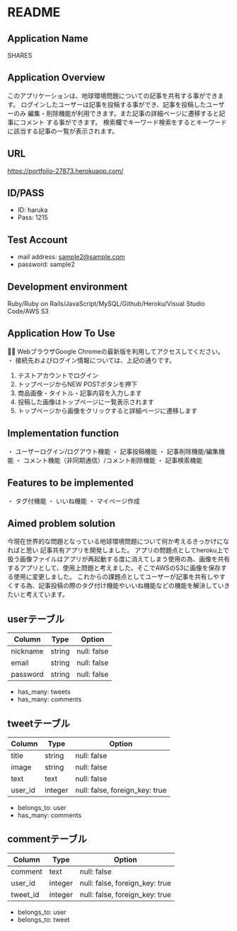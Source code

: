 # README

## Application Name
  SHARES

## Application Overview
  このアプリケーションは、地球環境問題についての記事を共有する事ができます。
  ログインしたユーザーは記事を投稿する事ができ、記事を投稿したユーザーのみ
  編集・削除機能が利用できます。また記事の詳細ページに遷移すると記事にコメント
  する事ができます。
  検索欄でキーワード検索をするとキーワードに該当する記事の一覧が表示されます。

## URL
  https://portfolio-27873.herokuapp.com/

## ID/PASS
* ID: haruka
* Pass: 1215

## Test Account
* mail address: sample2@sample.com
* password: sample2

## Development environment
Ruby/Ruby on Rails/JavaScript/MySQL/Github/Heroku/Visual Studio Code/AWS S3

## Application How To Use
・ WebブラウザGoogle Chromeの最新版を利用してアクセスしてください。
・ 接続先およびログイン情報については、上記の通りです。
1. テストアカウントでログイン
2. トップページからNEW POSTボタンを押下
3. 商品画像・タイトル・記事内容を入力します
4. 投稿した画像はトップページに一覧表示されます
5. トップページから画像をクリックすると詳細ページに遷移します

## Implementation function
・ ユーザーログイン/ログアウト機能
・ 記事投稿機能
・ 記事削除機能/編集機能
・ コメント機能（非同期通信）/コメント削除機能
・ 記事検索機能

## Features to be implemented
・ タグ付機能
・ いいね機能
・ マイページ作成

##  Aimed problem solution
今現在世界的な問題となっている地球環境問題について何か考えるきっかけになればと思い
記事共有アプリを開発しました。
アプリの問題点としてheroku上で扱う画像ファイルはアプリが再起動する度に消えてしまう使用の為、画像を共有するアプリとして、使用上問題と考えました。そこでAWSのS3に画像を保存する使用に変更しました。
これからの課題点としてユーザーが記事を共有しやすくする為、記事投稿の際のタグ付け機能やいいね機能などの機能を解決していきたいと考えています。



## userテーブル

|Column|Type|Option|
|------|----|------|
|nickname|string|null: false|
|email|string|null: false|
|password|string|null: false|

- has_many: tweets
- has_many: comments

## tweetテーブル

|Column|Type|Option|
|------|----|------|
|title|string|null: false|
|image|string|null: false|
|text|text|null: false|
|user_id|integer|null: false, foreign_key: true|

- belongs_to: user
- has_many: comments

## commentテーブル

|Column|Type|Option|
|------|----|------|
|comment|text|null: false|
|user_id|integer|null: false, foreign_key: true|
|tweet_id|integer|null: false, foreign_key: true|

- belongs_to: user
- belongs_to: tweet